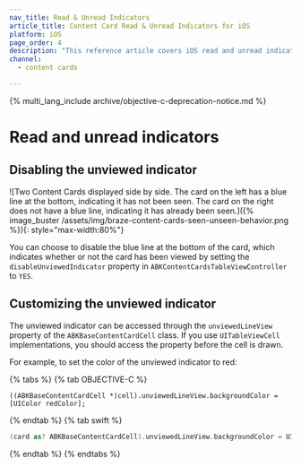 ```yaml
---
nav_title: Read & Unread Indicators
article_title: Content Card Read & Unread Indicators for iOS
platform: iOS
page_order: 4
description: "This reference article covers iOS read and unread indicators and how to implement them in your Content Cards."
channel:
  - content cards

---
```


{% multi_lang_include archive/objective-c-deprecation-notice.md %}

# Read and unread indicators

## Disabling the unviewed indicator

![Two Content Cards displayed side by side. The card on the left has a blue line at the bottom, indicating it has not been seen. The card on the right does not have a blue line, indicating it has already been seen.]({% image_buster /assets/img/braze-content-cards-seen-unseen-behavior.png %}){: style="max-width:80%"}

You can choose to disable the blue line at the bottom of the card, which indicates whether or not the card has been viewed by setting the `disableUnviewedIndicator` property in `ABKContentCardsTableViewController` to `YES`.

## Customizing the unviewed indicator

The unviewed indicator can be accessed through the `unviewedLineView` property of the `ABKBaseContentCardCell` class. If you use `UITableViewCell` implementations, you should access the property before the cell is drawn.

For example, to set the color of the unviewed indicator to red:

{% tabs %}
{% tab OBJECTIVE-C %}

```objc
((ABKBaseContentCardCell *)cell).unviewedLineView.backgroundColor = [UIColor redColor];
```

{% endtab %}
{% tab swift %}

```swift
(card as? ABKBaseContentCardCell).unviewedLineView.backgroundColor = UIColor.red
```

{% endtab %}
{% endtabs %}
